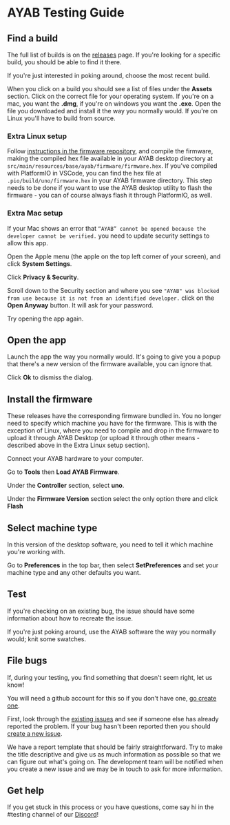 # AYAB Testing Guide

## Find a build

The full list of builds is on the [releases](https://github.com/AllYarnsAreBeautiful/ayab-desktop/releases) page. If you're looking for a specific build, you should be able to find it there.

If you're just interested in poking around, choose the most recent build.

When you click on a build you should see a list of files under the **Assets** section. Click on the correct file for your operating system. If you're on a mac, you want the **.dmg**, if you're on windows you want the **.exe**. Open the file you downloaded and install it the way you normally would. If you're on Linux you'll have to build from source.


### Extra Linux setup
Follow [instructions in the firmware repository](https://github.com/AllYarnsAreBeautiful/ayab-firmware/tree/v1.0-dev), and compile the firmware, making the compiled hex file available in your AYAB desktop directory at `src/main/resources/base/ayab/firmware/firmware.hex`. If you've compiled with PlatformIO in VSCode, you can find the hex file at `.pio/build/uno/firmware.hex` in your AYAB firmware directory. This step needs to be done if you want to use the AYAB desktop utility to flash the firmware - you can of course always flash it through PlatformIO, as well.


### Extra Mac setup

If your Mac shows an error that ```“AYAB” cannot be opened because the developer cannot be verified.``` you need to update security settings to allow this app.

Open the Apple menu (the apple on the top left corner of your screen), and click **System Settings**.

Click **Privacy & Security**.

Scroll down to the Security section and where you see ```"AYAB" was blocked from use because it is not from an identified developer.``` click on the **Open Anyway** button. It will ask for your password.

Try opening the app again.

## Open the app

Launch the app the way you normally would. It's going to give you a popup that there's a new version of the firmware available, you can ignore that.

Click **Ok** to dismiss the dialog.

## Install the firmware

These releases have the corresponding firmware bundled in. You no longer need to specify which machine  you have for the firmware. This is with the exception of Linux, where you need to compile and drop in the firmware to upload it through AYAB Desktop (or upload it through other means - described above in the Extra Linux setup section).

Connect your AYAB hardware to your computer.

Go to **Tools** then **Load AYAB Firmware**. 

Under the **Controller** section, select **uno**.

Under the **Firmware Version** section select the only option there and click **Flash**

## Select machine type

In this version of the desktop software, you need to tell it which machine you're working with.

Go to **Preferences** in the top bar, then select **SetPreferences** and set your machine type and any other defaults you want.

## Test

If you're checking on an existing bug, the issue should have some information about how to recreate the issue.

If you're just poking around, use the AYAB software the way you normally would; knit some swatches. 

## File bugs

If, during your testing, you find something that doesn't seem right, let us know! 

You will need a github account for this so if you don't have one, [go create one](https://github.com/signup).

First, look through the [existing issues](https://github.com/AllYarnsAreBeautiful/ayab-desktop/issues) and see if someone else has already reported the problem. If your bug hasn't been reported then you should [create a new issue](https://github.com/AllYarnsAreBeautiful/ayab-desktop/issues/new?assignees=&labels=&projects=&template=bug_report.md&title=%5BBUG%5D).

We have a report template that should be fairly straightforward. Try to make the title descriptive and give us as much information as possible so that we can figure out what's going on. The development team will be notified when you create a new issue and we may be in touch to ask for more information.

## Get help

If you get stuck in this process or you have questions, come say hi in the #testing channel of our [Discord](https://discord.gg/svgGGTfc)!
